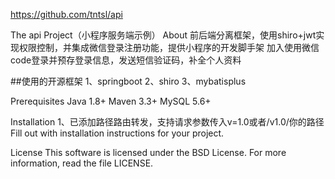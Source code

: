 https://github.com/tntsl/api

The api Project（小程序服务端示例）
About
前后端分离框架，使用shiro+jwt实现权限控制，并集成微信登录注册功能，提供小程序的开发脚手架
加入使用微信code登录并预存登录信息，发送短信验证码，补全个人资料

##使用的开源框架
1、springboot 2、shiro 3、mybatisplus

Prerequisites
Java 1.8+
Maven 3.3+
MySQL 5.6+

Installation
1、已添加路径路由转发，支持请求参数传入v=1.0或者/v1.0/你的路径
Fill out with installation instructions for your project.

License
This software is licensed under the BSD License. For more information, read the file LICENSE.